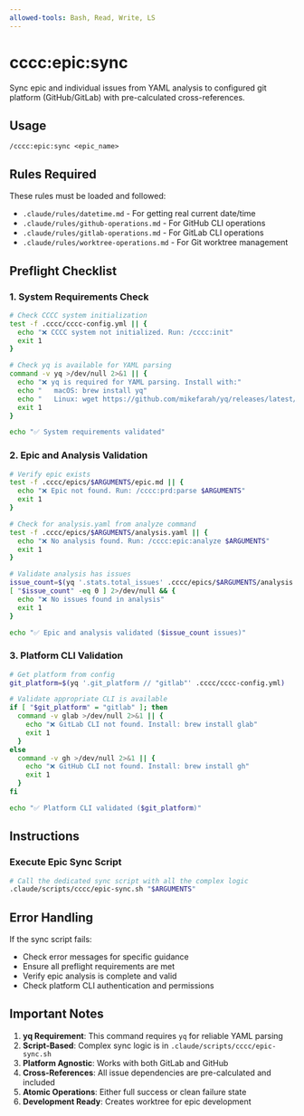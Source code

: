 ```yaml
---
allowed-tools: Bash, Read, Write, LS
---
```


# cccc:epic:sync

Sync epic and individual issues from YAML analysis to configured git platform (GitHub/GitLab) with pre-calculated cross-references.

## Usage
```
/cccc:epic:sync <epic_name>
```

## Rules Required

These rules must be loaded and followed:
- `.claude/rules/datetime.md` - For getting real current date/time
- `.claude/rules/github-operations.md` - For GitHub CLI operations
- `.claude/rules/gitlab-operations.md` - For GitLab CLI operations
- `.claude/rules/worktree-operations.md` - For Git worktree management

## Preflight Checklist

### 1. System Requirements Check
```bash
# Check CCCC system initialization
test -f .cccc/cccc-config.yml || {
  echo "❌ CCCC system not initialized. Run: /cccc:init"
  exit 1
}

# Check yq is available for YAML parsing
command -v yq >/dev/null 2>&1 || {
  echo "❌ yq is required for YAML parsing. Install with:"
  echo "   macOS: brew install yq"
  echo "   Linux: wget https://github.com/mikefarah/yq/releases/latest/download/yq_linux_amd64 -O /usr/bin/yq"
  exit 1
}

echo "✅ System requirements validated"
```

### 2. Epic and Analysis Validation
```bash
# Verify epic exists
test -f .cccc/epics/$ARGUMENTS/epic.md || {
  echo "❌ Epic not found. Run: /cccc:prd:parse $ARGUMENTS"
  exit 1
}

# Check for analysis.yaml from analyze command
test -f .cccc/epics/$ARGUMENTS/analysis.yaml || {
  echo "❌ No analysis found. Run: /cccc:epic:analyze $ARGUMENTS"
  exit 1
}

# Validate analysis has issues
issue_count=$(yq '.stats.total_issues' .cccc/epics/$ARGUMENTS/analysis.yaml)
[ "$issue_count" -eq 0 ] 2>/dev/null && {
  echo "❌ No issues found in analysis"
  exit 1
}

echo "✅ Epic and analysis validated ($issue_count issues)"
```

### 3. Platform CLI Validation
```bash
# Get platform from config
git_platform=$(yq '.git_platform // "gitlab"' .cccc/cccc-config.yml)

# Validate appropriate CLI is available
if [ "$git_platform" = "gitlab" ]; then
  command -v glab >/dev/null 2>&1 || {
    echo "❌ GitLab CLI not found. Install: brew install glab"
    exit 1
  }
else
  command -v gh >/dev/null 2>&1 || {
    echo "❌ GitHub CLI not found. Install: brew install gh"
    exit 1
  }
fi

echo "✅ Platform CLI validated ($git_platform)"
```

## Instructions

### Execute Epic Sync Script
```bash
# Call the dedicated sync script with all the complex logic
.claude/scripts/cccc/epic-sync.sh "$ARGUMENTS"
```

## Error Handling

If the sync script fails:
- Check error messages for specific guidance
- Ensure all preflight requirements are met
- Verify epic analysis is complete and valid
- Check platform CLI authentication and permissions

## Important Notes

1. **yq Requirement**: This command requires `yq` for reliable YAML parsing
2. **Script-Based**: Complex sync logic is in `.claude/scripts/cccc/epic-sync.sh`
3. **Platform Agnostic**: Works with both GitLab and GitHub
4. **Cross-References**: All issue dependencies are pre-calculated and included
5. **Atomic Operations**: Either full success or clean failure state
6. **Development Ready**: Creates worktree for epic development